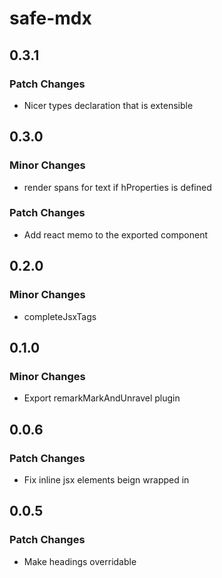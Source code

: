 # safe-mdx

## 0.3.1

### Patch Changes

-   Nicer types declaration that is extensible

## 0.3.0

### Minor Changes

-   render spans for text if hProperties is defined

### Patch Changes

-   Add react memo to the exported component

## 0.2.0

### Minor Changes

-   completeJsxTags

## 0.1.0

### Minor Changes

-   Export remarkMarkAndUnravel plugin

## 0.0.6

### Patch Changes

-   Fix inline jsx elements beign wrapped in <p/>

## 0.0.5

### Patch Changes

-   Make headings overridable
